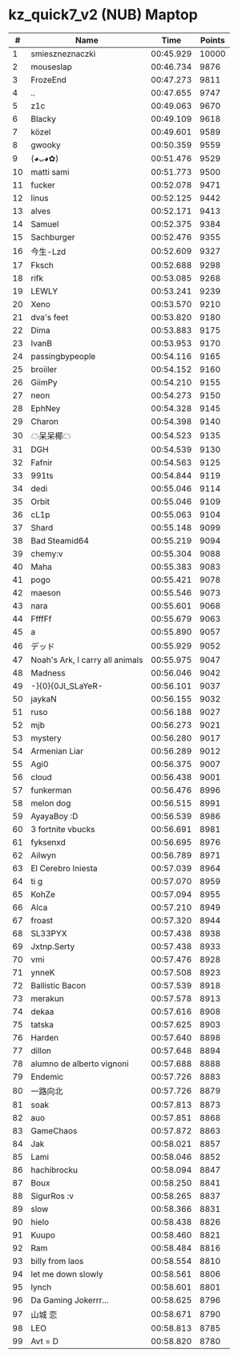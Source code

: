 # kz_quick7_v2 (NUB) Maptop

|  # | Name | Time | Points |
|-------------- | -------------- | -------------- | -------------- | 
| 1 | smieszneznaczki | 00:45.929 | 10000 | 
| 2 | mouseslap | 00:46.734 | 9876 | 
| 3 | FrozeEnd | 00:47.273 | 9811 | 
| 4 | .. | 00:47.655 | 9747 | 
| 5 | z1c | 00:49.063 | 9670 | 
| 6 | Blacky | 00:49.109 | 9618 | 
| 7 | közel | 00:49.601 | 9589 | 
| 8 | gwooky | 00:50.359 | 9559 | 
| 9 | (◕ᴗ◕✿) | 00:51.476 | 9529 | 
| 10 | matti sami | 00:51.773 | 9500 | 
| 11 | fucker | 00:52.078 | 9471 | 
| 12 | linus | 00:52.125 | 9442 | 
| 13 | alves | 00:52.171 | 9413 | 
| 14 | Samuel | 00:52.375 | 9384 | 
| 15 | Sachburger | 00:52.476 | 9355 | 
| 16 | 今生-Lzd | 00:52.609 | 9327 | 
| 17 | Fksch | 00:52.688 | 9298 | 
| 18 | rifk | 00:53.085 | 9268 | 
| 19 | LEWLY | 00:53.241 | 9239 | 
| 20 | Xeno | 00:53.570 | 9210 | 
| 21 | dva's feet | 00:53.820 | 9180 | 
| 22 | Dima | 00:53.883 | 9175 | 
| 23 | IvanB | 00:53.953 | 9170 | 
| 24 | passingbypeople | 00:54.116 | 9165 | 
| 25 | broiiler | 00:54.152 | 9160 | 
| 26 | GiimPy | 00:54.210 | 9155 | 
| 27 | neon | 00:54.273 | 9150 | 
| 28 | EphNey | 00:54.328 | 9145 | 
| 29 | Charon | 00:54.398 | 9140 | 
| 30 | ☁呆呆椰☁ | 00:54.523 | 9135 | 
| 31 | DGH | 00:54.539 | 9130 | 
| 32 | Fafnir | 00:54.563 | 9125 | 
| 33 | 991ts | 00:54.844 | 9119 | 
| 34 | dedi | 00:55.046 | 9114 | 
| 35 | Orbit | 00:55.046 | 9109 | 
| 36 | cL1p | 00:55.063 | 9104 | 
| 37 | Shard | 00:55.148 | 9099 | 
| 38 | Bad Steamid64 | 00:55.219 | 9094 | 
| 39 | chemy:v | 00:55.304 | 9088 | 
| 40 | Maha | 00:55.383 | 9083 | 
| 41 | pogo | 00:55.421 | 9078 | 
| 42 | maeson | 00:55.546 | 9073 | 
| 43 | nara | 00:55.601 | 9068 | 
| 44 | FfffFf | 00:55.679 | 9063 | 
| 45 | a | 00:55.890 | 9057 | 
| 46 | デッド | 00:55.929 | 9052 | 
| 47 | Noah's Ark, I carry all animals | 00:55.975 | 9047 | 
| 48 | Madness | 00:56.046 | 9042 | 
| 49 | -}{0}{0JI_SLaYeR- | 00:56.101 | 9037 | 
| 50 | jaykaN | 00:56.155 | 9032 | 
| 51 | ruso | 00:56.188 | 9027 | 
| 52 | mjb | 00:56.273 | 9021 | 
| 53 | mystery | 00:56.280 | 9017 | 
| 54 | Armenian Liar | 00:56.289 | 9012 | 
| 55 | Agi0 | 00:56.375 | 9007 | 
| 56 | cloud | 00:56.438 | 9001 | 
| 57 | funkerman | 00:56.476 | 8996 | 
| 58 | melon dog | 00:56.515 | 8991 | 
| 59 | AyayaBoy :D | 00:56.539 | 8986 | 
| 60 | 3 fortnite vbucks | 00:56.691 | 8981 | 
| 61 | fyksenxd | 00:56.695 | 8976 | 
| 62 | Ailwyn | 00:56.789 | 8971 | 
| 63 | El Cerebro Iniesta | 00:57.039 | 8964 | 
| 64 | ti g | 00:57.070 | 8959 | 
| 65 | KohZe | 00:57.094 | 8955 | 
| 66 | Alca | 00:57.210 | 8949 | 
| 67 | froast | 00:57.320 | 8944 | 
| 68 | SL33PYX | 00:57.438 | 8938 | 
| 69 | Jxtnp.Serty | 00:57.438 | 8933 | 
| 70 | vmi | 00:57.476 | 8928 | 
| 71 | ynneK | 00:57.508 | 8923 | 
| 72 | Ballistic Bacon | 00:57.539 | 8918 | 
| 73 | merakun | 00:57.578 | 8913 | 
| 74 | dekaa | 00:57.616 | 8908 | 
| 75 | tatska | 00:57.625 | 8903 | 
| 76 | Harden | 00:57.640 | 8898 | 
| 77 | dillon | 00:57.648 | 8894 | 
| 78 | alumno de alberto vignoni | 00:57.688 | 8888 | 
| 79 | Endemic | 00:57.726 | 8883 | 
| 80 | 一路向北 | 00:57.726 | 8879 | 
| 81 | soak | 00:57.813 | 8873 | 
| 82 | auo | 00:57.851 | 8868 | 
| 83 | GameChaos | 00:57.872 | 8863 | 
| 84 | Jak | 00:58.021 | 8857 | 
| 85 | Lami | 00:58.046 | 8852 | 
| 86 | hachibrocku | 00:58.094 | 8847 | 
| 87 | Boux | 00:58.250 | 8841 | 
| 88 | SigurRos :v | 00:58.265 | 8837 | 
| 89 | slow | 00:58.366 | 8831 | 
| 90 | hielo | 00:58.438 | 8826 | 
| 91 | Kuupo | 00:58.460 | 8821 | 
| 92 | Ram | 00:58.484 | 8816 | 
| 93 | billy from laos | 00:58.554 | 8810 | 
| 94 | let me down slowly | 00:58.561 | 8806 | 
| 95 | lynch | 00:58.601 | 8801 | 
| 96 | Da Gaming Jokerrr... | 00:58.625 | 8796 | 
| 97 | 山城 恋 | 00:58.671 | 8790 | 
| 98 | LEO | 00:58.813 | 8785 | 
| 99 | Avt = D | 00:58.820 | 8780 | 

